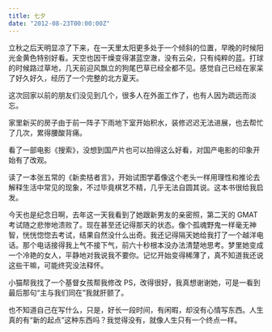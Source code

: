 ```yaml
---
title: 七夕
date: "2012-08-23T00:00:00Z"
---
```


立秋之后天明显凉了下来，在一天里太阳更多处于一个倾斜的位置，早晚的时候阳光金黄色特别好看。天空也因干燥变得湛蓝空澈，没有云朵，只有纯粹的蓝。打球的时候路过草地，几天前迎风飘立的狗尾巴草已经全都不见。感觉自己已经在家呆了好久好久，经历了一个完整的北方夏天。

这次回家以前的朋友们没见到几个，很多人在外面工作了，也有人因为疏远而淡忘。

家里新买的房子由于前一阵子下雨地下室开始积水，装修迟迟无法进展，也去帮忙了几次，累得腰酸背痛。

看了一部电影《搜索》，没想到国产片也可以拍得这么好看，对国产电影的印象开始有了改观。

读了一本张五常的《新卖桔者言》，开始试图学着像这个老头一样用理性和推论去解释生活中常见的现象，不过毕竟棋艺不精，几乎无法自圆其说。这本书很给我启发。

今天也是纪念日啊，去年这一天我看到了她跟新男友的亲密照，第二天的 GMAT 考试随之悲惨地溃败了。现在甚至还记得那天的状态。像个孤魂野鬼一样毫无神智，恍恍惚惚去考试，结果自然没什么出奇。我还记得隔天她给我打了一个越洋电话。那个电话接得我上气不接下气，前六十秒根本没办法清楚地思考。梦里她变成一个冷艳的女人，平静地对我说我不要你。记忆开始变得稀薄了，真不知道我还说这些干嘛，可能终究没法释怀。

小猫帮我找了一个基督女孩帮我修改 PS，改得很好，我真想谢谢她，可是一看到最后那句“主与我们同在”我就肝颤了。

也不知道自己在写什么，只是，好长一段时间，有闲暇，却没有心情写东西。人生真的有“新的起点”这种东西吗？我觉得没有，就像人生只有一个终点一样。
